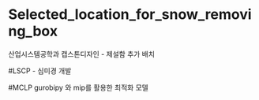 # Selected_location_for_snow_removing_box
산업시스템공학과 캡스톤디자인 - 제설함 추가 배치

#LSCP - 심미경 개발

#MCLP
gurobipy 와 mip를 활용한 최적화 모델
